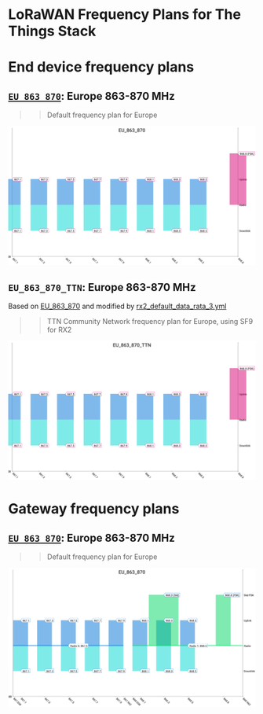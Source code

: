 # LoRaWAN Frequency Plans for The Things Stack

# End device frequency plans

## [`EU_863_870`](../end-device/EU_863_870.yml): Europe 863-870 MHz 

>> Default frequency plan for Europe

![EU_863_870](images/end-device/EU_863_870.svg)

## `EU_863_870_TTN`: Europe 863-870 MHz
Based on [EU_863_870](##EU_863_870) and modified by [rx2_default_data_rata_3.yml](../end-device/modifiers/rx2_default_data_rata_3.yml)
 

>> TTN Community Network frequency plan for Europe, using SF9 for RX2

![EU_863_870_TTN](images/end-device/EU_863_870_TTN.svg)

# Gateway frequency plans


## [`EU_863_870`](../gateway/EU_863_870.yml): Europe 863-870 MHz 

>> Default frequency plan for Europe

![EU_863_870](images/gateway/EU_863_870.svg)
